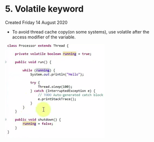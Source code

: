 # 5. Volatile keyword
Created Friday 14 August 2020


* To avoid thread cache copy(on some systems), use volatile after the access modifier of the variable.

![](./5._Volatile_keyword/pasted_image.png)

